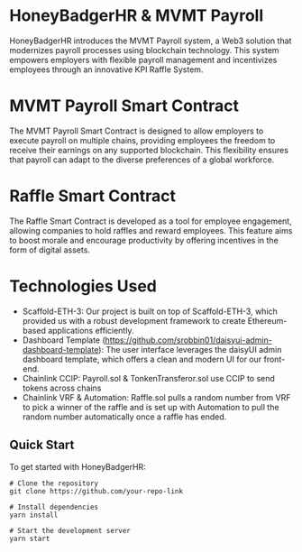 # HoneyBadgerHR & MVMT Payroll
HoneyBadgerHR introduces the MVMT Payroll system, a Web3 solution that modernizes payroll processes using blockchain technology. This system empowers employers with flexible payroll management and incentivizes employees through an innovative KPI Raffle System.

# MVMT Payroll Smart Contract
The MVMT Payroll Smart Contract is designed to allow employers to execute payroll on multiple chains, providing employees the freedom to receive their earnings on any supported blockchain. This flexibility ensures that payroll can adapt to the diverse preferences of a global workforce.

# Raffle Smart Contract
The Raffle Smart Contract is developed as a tool for employee engagement, allowing companies to hold raffles and reward employees. This feature aims to boost morale and encourage productivity by offering incentives in the form of digital assets.

# Technologies Used
* Scaffold-ETH-3: Our project is built on top of Scaffold-ETH-3, which provided us with a robust development framework to create Ethereum-based applications efficiently.
* Dashboard Template (https://github.com/srobbin01/daisyui-admin-dashboard-template): The user interface leverages the daisyUI admin dashboard template, which offers a clean and modern UI for our front-end.
* Chainlink CCIP: Payroll.sol & TonkenTransferor.sol use CCIP to send tokens across chains
* Chainlink VRF & Automation: Raffle.sol pulls a random number from VRF to pick a winner of the raffle and is set up with Automation to pull the random number automatically once a raffle has ended.

## Quick Start
To get started with HoneyBadgerHR:

```
# Clone the repository
git clone https://github.com/your-repo-link

# Install dependencies
yarn install

# Start the development server
yarn start

```
